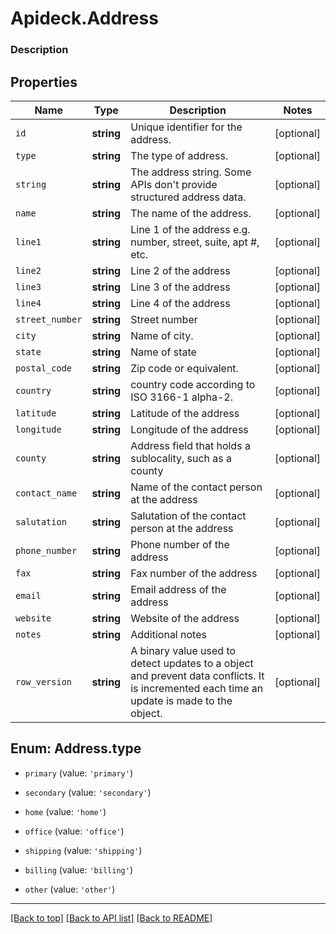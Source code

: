 # Apideck.Address

### Description

## Properties
Name | Type | Description | Notes
------------ | ------------- | ------------- | -------------
`id` | **string** | Unique identifier for the address. | [optional] 
`type` | **string** | The type of address. | [optional] 
`string` | **string** | The address string. Some APIs don\'t provide structured address data. | [optional] 
`name` | **string** | The name of the address. | [optional] 
`line1` | **string** | Line 1 of the address e.g. number, street, suite, apt #, etc. | [optional] 
`line2` | **string** | Line 2 of the address | [optional] 
`line3` | **string** | Line 3 of the address | [optional] 
`line4` | **string** | Line 4 of the address | [optional] 
`street_number` | **string** | Street number | [optional] 
`city` | **string** | Name of city. | [optional] 
`state` | **string** | Name of state | [optional] 
`postal_code` | **string** | Zip code or equivalent. | [optional] 
`country` | **string** | country code according to ISO 3166-1 alpha-2. | [optional] 
`latitude` | **string** | Latitude of the address | [optional] 
`longitude` | **string** | Longitude of the address | [optional] 
`county` | **string** | Address field that holds a sublocality, such as a county | [optional] 
`contact_name` | **string** | Name of the contact person at the address | [optional] 
`salutation` | **string** | Salutation of the contact person at the address | [optional] 
`phone_number` | **string** | Phone number of the address | [optional] 
`fax` | **string** | Fax number of the address | [optional] 
`email` | **string** | Email address of the address | [optional] 
`website` | **string** | Website of the address | [optional] 
`notes` | **string** | Additional notes | [optional] 
`row_version` | **string** | A binary value used to detect updates to a object and prevent data conflicts. It is incremented each time an update is made to the object. | [optional] 





<a name="AddressType"></a>
## Enum: Address.type


* `primary` (value: `'primary'`)

* `secondary` (value: `'secondary'`)

* `home` (value: `'home'`)

* `office` (value: `'office'`)

* `shipping` (value: `'shipping'`)

* `billing` (value: `'billing'`)

* `other` (value: `'other'`)




---

[[Back to top]](#) [[Back to API list]](../../../../README.md#documentation-for-api-endpoints) [[Back to README]](../../../../README.md)


